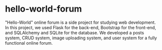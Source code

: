 # hello-world-forum
"Hello-World" online forum is a side project for studying web development. In this project, we used Flask for the back-end, Bootstrap for the front-end, and SQLAlchemy and SQLite for the database. We developed a posts system, CRUD system, image uploading system, and user system for a fully functional online forum. 
